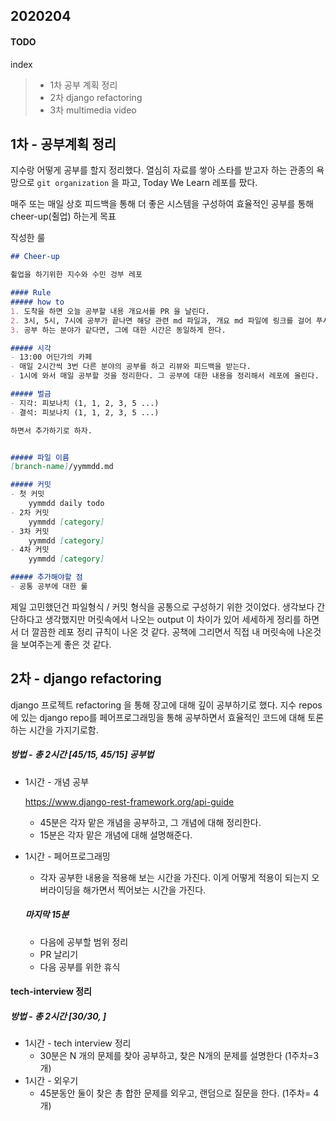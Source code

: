 ## 2020204

#### TODO

index

>- 1차 공부 계획 정리
>- 2차 django refactoring 
>- 3차 multimedia video 


## 1차 - 공부계획 정리

지수랑 어떻게 공부를 할지 정리했다. 열심히 자료를 쌓아 스타를 받고자 하는 관종의 욕망으로 `git organization` 을 파고, Today We Learn 레포를 팠다. 

매주 또는 매일 상호 피드백을 통해 더 좋은 시스템을 구성하여 효율적인 공부를 통해 cheer-up(췰업) 하는게 목표

작성한 룰 

```markdown
## Cheer-up

췰업을 하기위한 지수와 수민 겅부 레포

#### Rule
##### how to
1. 도착을 하면 오늘 공부할 내용 개요서를 PR 을 날린다. 
2. 3시, 5시, 7시에 공부가 끝나면 해당 관련 md 파일과, 개요 md 파일에 링크를 걸어 푸시를 한다. 
3. 공부 하는 분야가 같다면, 그에 대한 시간은 동일하게 한다.

##### 시각
- 13:00 어딘가의 카페 
- 매일 2시간씩 3번 다른 분야의 공부를 하고 리뷰와 피드백을 받는다. 
- 1시에 와서 매일 공부할 것을 정리한다. 그 공부에 대한 내용을 정리해서 레포에 올린다.

##### 벌금
- 지각: 피보나치 (1, 1, 2, 3, 5 ...)
- 결석: 피보나치 (1, 1, 2, 3, 5 ...) 

하면서 추가하기로 하자.


##### 파일 이름
[branch-name]/yymmdd.md

##### 커밋
- 첫 커밋
    yymmdd daily todo 
- 2차 커밋
    yymmdd [category] 
- 3차 커밋
    yymmdd [category]  
- 4차 커밋
    yymmdd [category]  

##### 추가해야할 점
- 공통 공부에 대한 룰 
```

제일 고민했던건 파일형식 / 커밋 형식을 공통으로 구성하기 위한 것이었다. 생각보다 간단하다고 생각했지만 머릿속에서 나오는 output 이 차이가 있어 세세하게 정리를 하면서 더 깔끔한 레포 정리 규칙이 나온 것 같다. 공책에 그리면서 직접 내 머릿속에 나온것을 보여주는게 좋은 것 같다.



## 2차 - django refactoring

django 프로젝트 refactoring 을 통해 장고에 대해 깊이 공부하기로 했다. 지수 repos 에 있는 django repo를 페어프로그래밍을 통해 공부하면서 효율적인 코드에 대해 토론하는 시간을 가지기로함.

##### 방법 - 총 2시간 [45/15, 45/15] 공부법

- 1시간 - 개념 공부 

  <https://www.django-rest-framework.org/api-guide>

  - 45분은 각자 맡은 개념을 공부하고, 그 개념에 대해 정리한다.
  - 15분은 각자 맡은 개념에 대해 설명해준다.

- 1시간 - 페어프로그래밍

  - 각자 공부한 내용을 적용해 보는 시간을 가진다. 이게 어떻게 적용이 되는지 오버라이딩을 해가면서 찍어보는 시간을 가진다.

  ##### 마지막 15분 

  - 다음에 공부할 범위 정리
  - PR 날리기
  - 다음 공부를 위한 휴식

#### tech-interview 정리

##### 방법 - 총 2시간 [30/30, ]

- 1시간 - tech interview 정리
  - 30분은 N 개의 문제를 찾아 공부하고, 찾은 N개의 문제를 설명한다 (1주차=3개)
- 1시간 - 외우기
  - 45분동안 둘이 찾은 총 합한 문제를 외우고, 랜덤으로 질문을 한다. (1주차= 4개)